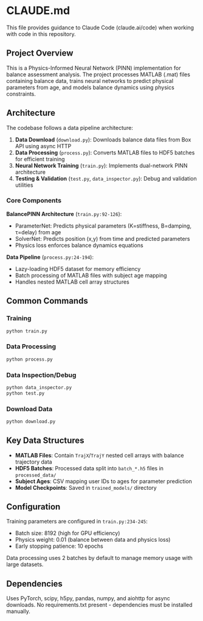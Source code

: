 # CLAUDE.md

This file provides guidance to Claude Code (claude.ai/code) when working with code in this repository.

## Project Overview

This is a Physics-Informed Neural Network (PINN) implementation for balance assessment analysis. The project processes MATLAB (.mat) files containing balance data, trains neural networks to predict physical parameters from age, and models balance dynamics using physics constraints.

## Architecture

The codebase follows a data pipeline architecture:

1. **Data Download** (`download.py`): Downloads balance data files from Box API using async HTTP
2. **Data Processing** (`process.py`): Converts MATLAB files to HDF5 batches for efficient training
3. **Neural Network Training** (`train.py`): Implements dual-network PINN architecture
4. **Testing & Validation** (`test.py`, `data_inspector.py`): Debug and validation utilities

### Core Components

**BalancePINN Architecture** (`train.py:92-126`):
- ParameterNet: Predicts physical parameters (K=stiffness, B=damping, τ=delay) from age
- SolverNet: Predicts position (x,y) from time and predicted parameters
- Physics loss enforces balance dynamics equations

**Data Pipeline** (`process.py:24-194`):
- Lazy-loading HDF5 dataset for memory efficiency
- Batch processing of MATLAB files with subject age mapping
- Handles nested MATLAB cell array structures

## Common Commands

### Training
```bash
python train.py
```

### Data Processing
```bash
python process.py
```

### Data Inspection/Debug
```bash
python data_inspector.py
python test.py
```

### Download Data
```bash
python download.py
```

## Key Data Structures

- **MATLAB Files**: Contain `TrajX`/`TrajY` nested cell arrays with balance trajectory data
- **HDF5 Batches**: Processed data split into `batch_*.h5` files in `processed_data/`
- **Subject Ages**: CSV mapping user IDs to ages for parameter prediction
- **Model Checkpoints**: Saved in `trained_models/` directory

## Configuration

Training parameters are configured in `train.py:234-245`:
- Batch size: 8192 (high for GPU efficiency)
- Physics weight: 0.01 (balance between data and physics loss)
- Early stopping patience: 10 epochs

Data processing uses 2 batches by default to manage memory usage with large datasets.

## Dependencies

Uses PyTorch, scipy, h5py, pandas, numpy, and aiohttp for async downloads. No requirements.txt present - dependencies must be installed manually.